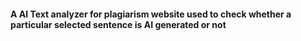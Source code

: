 <h4>A AI Text analyzer for plagiarism website used to check whether a particular selected sentence is AI generated or not</h4>
